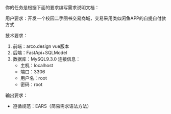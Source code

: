你的任务是根据下面的要求编写需求说明文档：

用户要求：开发一个校园二手图书交易商城，交易采用类似闲鱼APP的自提自付款方式

技术要求：

1. 前端：arco.design vue版本
2. 后端：FastApi+SQLModel
3. 数据库：MySQL9.3.0 连接信息：
   - 主机：localhost
   - 端口：3306
   - 用户名：root
   - 密码：root

输出要求：
- 遵循规范：EARS（简易需求语法方法）
